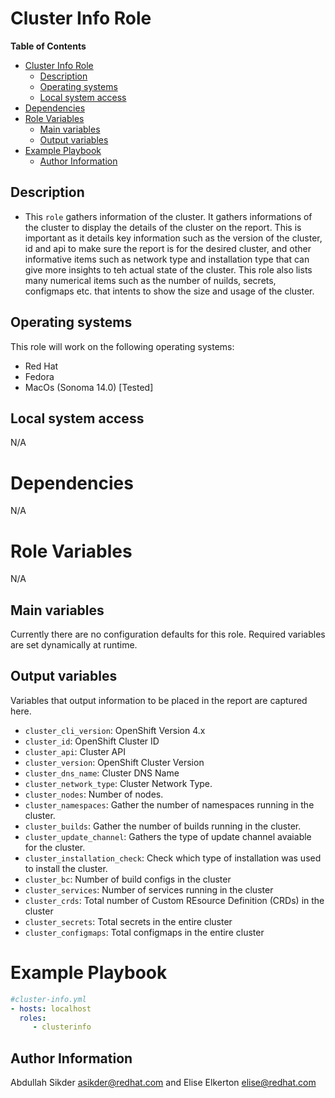 # Cluster Info Role

**Table of Contents**
- [Cluster Info Role](#cluster-info-role)
  - [Description](#description)
  - [Operating systems](#operating-systems)
  - [Local system access](#local-system-access)
- [Dependencies](#dependencies)
- [Role Variables](#role-variables)
  - [Main variables](#main-variables)
  - [Output variables](#output-variables)
- [Example Playbook](#example-playbook)
  - [Author Information](#author-information)

## Description

- This `role` gathers information of the cluster. It gathers informations of the cluster to display the details of the cluster on the report. This is important as it details key information such as the version of the cluster, id and api to make sure the report is for the desired cluster, and other informative items such as network type and installation type that can give more insights to teh actual state of the cluster. This role also lists many numerical items such as the number of nuilds, secrets, configmaps etc. that intents to show the size and usage of the cluster.
 
## Operating systems
This role will work on the following operating systems:

 * Red Hat
 * Fedora
 * MacOs (Sonoma 14.0) [Tested]
## Local system access

N/A

# Dependencies

N/A

# Role Variables
N/A
## Main variables

Currently there are no configuration defaults for this role. Required variables are set dynamically at runtime.

## Output variables

Variables that output information to be placed in the report are captured here.

* `cluster_cli_version`: OpenShift Version 4.x
* `cluster_id`: OpenShift Cluster ID
* `cluster_api`: Cluster API
* `cluster_version`: OpenShift Cluster Version 
* `cluster_dns_name`: Cluster DNS Name
* `cluster_network_type`: Cluster Network Type.
* `cluster_nodes`: Number of nodes. 
* `cluster_namespaces`: Gather the number of namespaces running in the cluster. 
* `cluster_builds`: Gather the number of builds running in the cluster. 
* `cluster_update_channel`: Gathers the type of update channel avaiable for the cluster. 
* `cluster_installation_check`: Check which type of installation was used to install the cluster. 
* `cluster_bc`: Number of build configs in the cluster
* `cluster_services`: Number of services running in the cluster
* `cluster_crds`: Total number of Custom REsource Definition (CRDs) in the cluster
* `cluster_secrets`: Total secrets in the entire cluster
* `cluster_configmaps`: Total configmaps in the entire cluster


# Example Playbook
```yaml
#cluster-info.yml
- hosts: localhost
  roles:
     - clusterinfo
```

## Author Information
Abdullah Sikder asikder@redhat.com and Elise Elkerton elise@redhat.com

